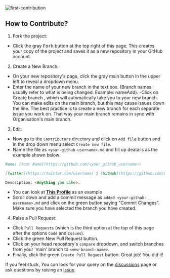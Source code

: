 ![first-contribution](https://user-images.githubusercontent.com/91791257/234664400-33701a2e-4538-44dd-b4f7-66a88fb8a395.gif)

## How to Contribute?

1. Fork the project:

- Click the gray <kbd>Fork</kbd> button at the top right of this page. This creates your copy of the project and saves it as a new repository in your GitHub account

2. Create a New Branch:

- On your new repository's page, click the gray main button in the upper left to reveal a dropdown menu.
- Enter the name of your new branch in the text box. (Branch names usually refer to what is being changed. Example: nameAdd).
  -Click on Create branch <new branch name>, which will automatically take you to your new branch. You can make edits on the main branch, but this may cause issues down the line. The best practice is to create a new branch for each separate issue you work on. That way your main branch remains in sync with Organisation's main branch.

3. Edit:

- Now go to the `Contributors` directory and click on `Add file` button and in the drop down menu select `Create new file`.
- Name the file as `<your-github-username>.md` and fill up deatails as the example shown below:
```md
Name: [Your Name](https://github.com/<your_github_username>)

[Twitter](https://twitter.com/username) | [GitHub](https://github.com/username) | [LinkedIn](https://linkedin.com/in/username)

Description: <Anything you Like>.
```

- You can look at [**This Profile**](https://github.com/Code-Yacht/first-contribution/blob/main/contributors/rupeshexe.md) as an example
- Scroll down and add a commit message as `added <your-github-username>.md`  and click on the green button saying "Commit Changes". Make sure you have selected the branch you have created.

4. Raise a Pull Request:

- Click `Pull Requests` (which is the third option at the top of this page after the options `Code` and `Issues`).
- Click the green New Pull Request button.
- Click on your head repository's `compare` dropdown, and switch branches from your 'main' branch to `<new-branch-name>`.
- Finally, click the green `Create Pull Request` button. Great job! You did it!

If you feel stuck, You can look for your query on the [discussions](https://github.com/orgs/Code-Yacht/discussions) page or ask questions by raising an [issue](https://github.com/Code-Yacht/first-contribution/issues/new).
